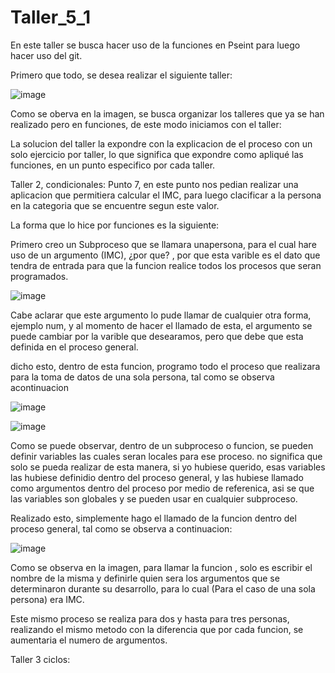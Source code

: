 # Taller_5_1

En este taller se busca hacer uso de la funciones en Pseint para luego hacer uso del git.

Primero que todo, se desea realizar el siguiente taller:

![image](https://user-images.githubusercontent.com/122764419/215830044-1dd5e7b7-c24c-46d1-8817-932e080c9320.png)

Como se oberva en la imagen, se busca organizar los talleres que ya se han realizado pero en funciones, de este modo iniciamos con el taller:

La solucion del taller la expondre con la explicacion de el proceso con un solo ejercicio por taller, lo que significa que expondre como apliqué las funciones, en un punto especifico por cada taller.

Taller 2, condicionales:
Punto 7, en este punto nos pedian realizar una aplicacion que permitiera calcular el IMC, para luego clacificar a la persona en la categoria que se encuentre segun este valor. 

La forma que lo hice por funciones es la siguiente:

Primero creo un Subproceso que se llamara unapersona, para el cual hare uso de un argumento (IMC), ¿por que? , por que esta varible es el dato que tendra de entrada 
para que la funcion realice todos los procesos que seran programados. 

![image](https://user-images.githubusercontent.com/122764419/215831858-ba92e4c2-c0a8-4626-b8ec-cba87d9733dc.png)

Cabe aclarar que este argumento lo pude llamar de cualquier otra forma, ejemplo num, y al momento de hacer el llamado de esta, el argumento se puede cambiar 
por la varible que desearamos, pero que debe que esta definida en el proceso general.

dicho esto, dentro de esta funcion, programo todo el proceso que realizara para la toma de datos de una sola persona, tal como se observa acontinuacion

![image](https://user-images.githubusercontent.com/122764419/215832448-ba8c940b-2d5e-47ff-8dd4-3d75be105098.png)

![image](https://user-images.githubusercontent.com/122764419/215832568-fb348cd5-2554-4ff3-858f-a8bc870b8037.png)

Como se puede observar, dentro de un subproceso o funcion, se pueden definir variables las cuales seran locales para ese proceso. no significa que solo se pueda realizar 
de esta manera, si yo hubiese querido, esas variables las hubiese definidio dentro del proceso general, y las hubiese llamado como argumentos dentro del proceso por 
medio de referenica, asi se que las variables son globales y se pueden usar en cualquier subproceso.

Realizado esto, simplemente hago el llamado de la funcion dentro del proceso general, tal como se observa a continuacion:

![image](https://user-images.githubusercontent.com/122764419/215833295-46607fc2-5e15-4f71-8440-a4e9453e7cb1.png)

Como se observa en la imagen, para llamar la funcion , solo es escribir el nombre de la misma y definirle quien sera los argumentos que se determinaron 
durante su desarrollo, para lo cual (Para el caso de una sola persona) era IMC. 

Este mismo proceso se realiza para dos y hasta para tres personas, realizando el mismo metodo con la diferencia que por cada funcion, se aumentaria el numero de argumentos.

Taller 3 ciclos:


